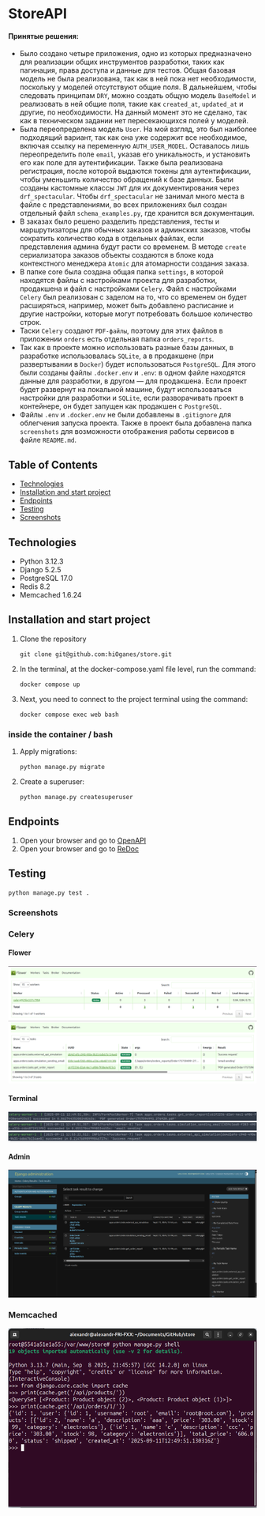 # StoreAPI

#### Принятые решения:

- Было создано четыре приложения, одно из которых предназначено для реализации 
общих инструментов разработки, таких как пагинация, права доступа и данные 
для тестов. Общая базовая модель не была реализована, так как в ней пока нет 
необходимости, поскольку у моделей отсутствуют общие поля. В дальнейшем, 
чтобы следовать принципам `DRY`, можно создать общую модель `BaseModel` и 
реализовать в ней общие поля, такие как `created_at`, `updated_at` и другие, 
по необходимости. На данный момент это не сделано, так как в техническом 
задании нет пересекающихся полей у моделей.
- Была переопределена модель `User`. На мой взгляд, это был наиболее подходящий 
вариант, так как она уже содержит все необходимое, включая ссылку на 
переменную `AUTH_USER_MODEL`. Оставалось лишь переопределить поле `email`, 
указав его уникальность, и установить его как поле для аутентификации. 
Также была реализована регистрация, после которой выдаются токены для 
аутентификации, чтобы уменьшить количество обращений к базе данных. 
Были созданы кастомные классы `JWT` для их документирования через 
`drf_spectacular`. Чтобы `drf_spectacular` не занимал много места в файле с 
представлениями, во всех приложениях был создан отдельный файл 
`schema_examples.py`, где хранится вся документация.
- В заказах было решено разделить представления, тесты и маршрутизаторы для 
обычных заказов и админских заказов, чтобы сократить количество кода в 
отдельных файлах, если представления админа будут расти со временем. В 
методе `create` сериализатора заказов объекты создаются в блоке кода 
контекстного менеджера `Atomic` для атомарности создания заказа.
- В папке core была создана общая папка `settings`, в которой находятся файлы с 
настройками проекта для разработки, продакшена и файл с настройками `Celery`. 
Файл с настройками `Celery` был реализован с заделом на то, что со временем 
он будет расширяться, например, может быть добавлено расписание и другие 
настройки, которые могут потребовать большое количество строк.
- Таски `Celery` создают `PDF-файлы`, поэтому для этих файлов в приложении `orders` 
есть отдельная папка `orders_reports`.
- Так как в проекте можно использовать разные базы данных, в разработке 
использовалась `SQLite`, а в продакшене (при развертывании в `Docker`) будет 
использоваться `PostgreSQL`. Для этого были созданы файлы `.docker.env` и `.env`: 
в одном файле находятся данные для разработки, в другом — для продакшена. 
Если проект будет развернут на локальной машине, будут использоваться 
настройки для разработки и `SQLite`, если разворачивать проект в контейнере, 
он будет запущен как продакшен с `PostgreSQL`.
- Файлы `.env` и `.docker.env` не были добавлены в `.gitignore` для облегчения 
запуска проекта. Также в проект была добавлена папка `screenshots` для 
возможности отображения работы сервисов в файле `README.md`.

## Table of Contents

- [Technologies](#technologies)
- [Installation and start project](#installation-and-start-project)
- [Endpoints](#endpoints)
- [Testing](#testing)
- [Screenshots](#screenshots)

## Technologies

- Python 3.12.3
- Django 5.2.5
- PostgreSQL 17.0
- Redis 8.2
- Memcached 1.6.24

## Installation and start project

1. Clone the repository
    ```
    git clone git@github.com:hiOganes/store.git
    ```

2. In the terminal, at the docker-compose.yaml file level, run the command:
    ```
    docker compose up
    ```

3. Next, you need to connect to the project terminal using the command:
    ```
    docker compose exec web bash
    ```
### inside the container / bash

1. Apply migrations:
    ```
    python manage.py migrate
    ```

2. Create a superuser:
    ```
    python manage.py createsuperuser
    ```

## Endpoints

1. Open your browser and go to [OpenAPI](http://127.0.0.1:8001/api/schema/swagger-ui/)
2. Open your browser and go to [ReDoc](http://127.0.0.1:8001/api/schema/redoc/)

## Testing

 ```
 python manage.py test .
 ```

### Screenshots 
### Celery
#### Flower
![celery_flower](https://raw.githubusercontent.com/hiOganes/store/main/screenshots/celery_flower.png)
![celery_flower_tasks](https://raw.githubusercontent.com/hiOganes/store/main/screenshots/celery_flower_tasks.png)
#### Terminal
![celery_terminal_gen_pdf](https://raw.githubusercontent.com/hiOganes/store/main/screenshots/celery_terminal_gen_pdf.png)
![celery_terminal_sending_email](https://raw.githubusercontent.com/hiOganes/store/main/screenshots/celery_terminal_sending_email.png)
![celery_terminsl_api_simulation](https://raw.githubusercontent.com/hiOganes/store/main/screenshots/celery_terminsl_api_simulation.png)
#### Admin
![celery_admin](https://raw.githubusercontent.com/hiOganes/store/main/screenshots/celery_admin.png)

### Memcached

<p align="center">
 <img width="1000px" src="https://raw.githubusercontent.com/hiOganes/store/main/screenshots/memcache.png" alt="qr"/>
</p>